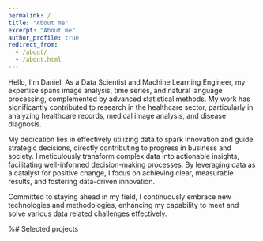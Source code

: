 ```yaml
---
permalink: /
title: "About me"
excerpt: "About me"
author_profile: true
redirect_from: 
  - /about/
  - /about.html
---
```



Hello, I'm Daniel. As a Data Scientist and Machine Learning Engineer, my expertise spans image analysis, time series, and natural language processing, complemented by advanced statistical methods. My work has significantly contributed to research in the healthcare sector, particularly in analyzing healthcare records, medical image analysis, and disease diagnosis.

My dedication lies in effectively utilizing data to spark innovation and guide strategic decisions, directly contributing to progress in business and society. I meticulously transform complex data into actionable insights, facilitating well-informed decision-making processes. By leveraging data as a catalyst for positive change, I focus on achieving clear, measurable results, and fostering data-driven innovation.

Committed to staying ahead in my field, I continuously embrace new technologies and methodologies, enhancing my capability to meet and solve various data related challenges effectively.




%# Selected projects